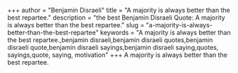 +++
author = "Benjamin Disraeli"
title = "A majority is always better than the best repartee."
description = "the best Benjamin Disraeli Quote: A majority is always better than the best repartee."
slug = "a-majority-is-always-better-than-the-best-repartee"
keywords = "A majority is always better than the best repartee.,benjamin disraeli,benjamin disraeli quotes,benjamin disraeli quote,benjamin disraeli sayings,benjamin disraeli saying,quotes, sayings,quote, saying, motivation"
+++
A majority is always better than the best repartee.
